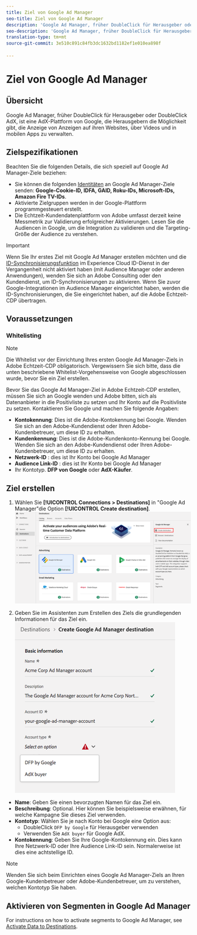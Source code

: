 ```yaml
---
title: Ziel von Google Ad Manager
seo-title: Ziel von Google Ad Manager
description: 'Google Ad Manager, früher DoubleClick für Herausgeber oder DoubleClick AdX, ist eine AdX-Plattform von Google, die Herausgebern die Möglichkeit gibt, die Anzeige von Anzeigen auf ihren Websites, über Videos und in mobilen Apps zu verwalten. '
seo-description: 'Google Ad Manager, früher DoubleClick für Herausgeber oder DoubleClick AdX, ist eine AdX-Plattform von Google, die Herausgebern die Möglichkeit gibt, die Anzeige von Anzeigen auf ihren Websites, über Videos und in mobilen Apps zu verwalten. '
translation-type: tm+mt
source-git-commit: 3e510c891c84fb3dc1632bd1182ef1e010ea898f

---
```



# Ziel von Google Ad Manager

## Übersicht

Google Ad Manager, früher DoubleClick für Herausgeber oder DoubleClick AdX, ist eine AdX-Plattform von Google, die Herausgebern die Möglichkeit gibt, die Anzeige von Anzeigen auf ihren Websites, über Videos und in mobilen Apps zu verwalten.

## Zielspezifikationen

Beachten Sie die folgenden Details, die sich speziell auf Google Ad Manager-Ziele beziehen:

* Sie können die folgenden [Identitäten](https://www.adobe.io/apis/experienceplatform/home/profile-identity-segmentation/profile-identity-segmentation-services.html#!api-specification/markdown/narrative/technical_overview/identity_namespace_overview/identity_namespace_overview.md) an Google Ad Manager-Ziele senden: **Google-Cookie-ID, IDFA, GAID, Roku-IDs, Microsoft-IDs, Amazon Fire TV-IDs**.
* Aktivierte Zielgruppen werden in der Google-Plattform programmgesteuert erstellt.
* Die Echtzeit-Kundendatenplattform von Adobe umfasst derzeit keine Messmetrik zur Validierung erfolgreicher Aktivierungen. Lesen Sie die Audiencen in Google, um die Integration zu validieren und die Targeting-Größe der Audience zu verstehen.

>[!IMPORTANT]
>
>Wenn Sie Ihr erstes Ziel mit Google Ad Manager erstellen möchten und die [ID-Synchronisierungsfunktion](https://docs.adobe.com/content/help/en/id-service/using/id-service-api/methods/idsync.html) im Experience Cloud ID-Dienst in der Vergangenheit nicht aktiviert haben (mit Audience Manager oder anderen Anwendungen), wenden Sie sich an Adobe Consulting oder den Kundendienst, um ID-Synchronisierungen zu aktivieren. Wenn Sie zuvor Google-Integrationen im Audience Manager eingerichtet haben, werden die ID-Synchronisierungen, die Sie eingerichtet haben, auf die Adobe Echtzeit-CDP übertragen.

## Voraussetzungen

### Whitelisting

>[!NOTE]
>
>Die Whitelist vor der Einrichtung Ihres ersten Google Ad Manager-Ziels in Adobe Echtzeit-CDP obligatorisch. Vergewissern Sie sich bitte, dass die unten beschriebene Whitelist-Vorgehensweise von Google abgeschlossen wurde, bevor Sie ein Ziel erstellen.

Bevor Sie das Google Ad Manager-Ziel in Adobe Echtzeit-CDP erstellen, müssen Sie sich an Google wenden und Adobe bitten, sich als Datenanbieter in die Positivliste zu setzen und Ihr Konto auf die Positivliste zu setzen. Kontaktieren Sie Google und machen Sie folgende Angaben:

* **Kontokennung**: Dies ist die Adobe-Kontokennung bei Google. Wenden Sie sich an den Adobe-Kundendienst oder Ihren Adobe-Kundenbetreuer, um diese ID zu erhalten.
* **Kundenkennung**: Dies ist die Adobe-Kundenkonto-Kennung bei Google. Wenden Sie sich an den Adobe-Kundendienst oder Ihren Adobe-Kundenbetreuer, um diese ID zu erhalten.
* **Netzwerk-ID** : dies ist Ihr Konto bei Google Ad Manager
* **Audience Link-ID** : dies ist Ihr Konto bei Google Ad Manager
* Ihr Kontotyp. **DFP von Google** oder **AdX-Käufer**.

## Ziel erstellen

1. Wählen Sie **[!UICONTROL Connections > Destinations]** in &quot;Google Ad Manager&quot;die Option **[!UICONTROL Create destination]**.
   ![Google Ad Manager-Ziel verbinden](/help/rtcdp/destinations/assets/google-1-destination.png)

2. Geben Sie im Assistenten zum Erstellen des Ziels die grundlegenden Informationen für das Ziel ein.
   ![Grundlegende Informationen Google Ad Manager](/help/rtcdp/destinations/assets/google-1-basic-information.png)
* **Name**: Geben Sie einen bevorzugten Namen für das Ziel ein.
* **Beschreibung**: Optional. Hier können Sie beispielsweise erwähnen, für welche Kampagne Sie dieses Ziel verwenden.
* **Kontotyp**: Wählen Sie je nach Konto bei Google eine Option aus:
   * DoubleClick `DFP by Google` für Herausgeber verwenden
   * Verwenden Sie `AdX buyer` für Google AdX.
* **Kontokennung**: Geben Sie Ihre Google-Kontokennung ein. Dies kann Ihre Netzwerk-ID oder Ihre Audience Link-ID sein. Normalerweise ist dies eine achtstellige ID.

>[!NOTE]
>
>Wenden Sie sich beim Einrichten eines Google Ad Manager-Ziels an Ihren Google-Kundenbetreuer oder Adobe-Kundenbetreuer, um zu verstehen, welchen Kontotyp Sie haben.

## Aktivieren von Segmenten in Google Ad Manager

For instructions on how to activate segments to Google Ad Manager, see [Activate Data to Destinations](/help/rtcdp/destinations/activate-destinations.md).